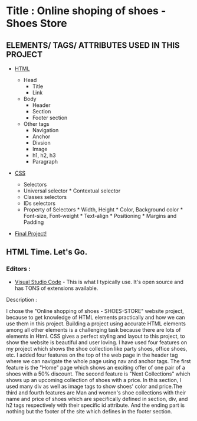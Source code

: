 # Title : Online shoping of shoes - Shoes Store

## ELEMENTS/ TAGS/ ATTRIBUTES USED IN THIS PROJECT
 * [HTML](https://github.com/samikshajaiswal31/HTML---CSS-Mini-Project---HTML---CSS-Mini-Project---a5usok6x80x0/blob/master/index.html)
	* Head
	  * Title
	  * Link
	* Body
		* Header
		* Section
		* Footer section
	* Other tags
		* Navigation
		* Anchor
		* Divsion
		* Image
		* h1, h2, h3 
		* Paragraph

 * [CSS](https://github.com/samikshajaiswal31/HTML---CSS-Mini-Project---HTML---CSS-Mini-Project---a5usok6x80x0/blob/master/styles.css)
	*  Selectors 
     *  Universal selector 
	   *  Contextual selector
     *  Classes selectors
     *  IDs selectors
	 * Property of Selectors
			  * Width, Height
				* Color, Background color
				* Font-size, Font-weight
				* Text-align
				* Positioning
				* Margins and Padding
				
	
 * [Final Project!](https://github.com/samikshajaiswal31/HTML---CSS-Mini-Project---HTML---CSS-Mini-Project---a5usok6x80x0)

 
 
## HTML Time. Let's Go.

### Editors :  

* [Visual Studio Code](https://code.visualstudio.com/) - This is what I typically use. It's open source and has TONS of extensions available.

Description :
    
   I chose the "Online shopping of shoes - SHOES-STORE" website project, because to get knowledge of HTML elements practically and how we can use them in this project. Building a project using accurate HTML elements among all other elements is a challenging task because there are lots of elements in Html. 
CSS gives a perfect styling and layout to this project, to show the website is beautiful and user loving. 
   I have used four features on my project which shows the shoe collection like party shoes, office shoes, etc. I added four features on the top of the web page in the header tag where we can navigate the whole page using nav and anchor tags. The first feature is the "Home" page which shows an exciting offer of one pair of a shoes with a 50% discount. The second feature is "Next Collections" which  shows up an upcoming collection of shoes with a price. In this section, I used many div as well as image tags to show shoes' color and price.The third and fourth features are Man and women's shoe collections with their name and price of shoes which are specifically defined in section, div, and h2 tags respectively with their specific id attribute. And the ending part is nothing but the footer of  the site which defines in the footer section.


